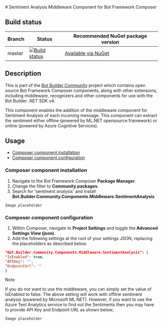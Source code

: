 ﻿﻿# Sentiment Analysis Middleware Component for Bot Framework Composer

## Build status
| Branch | Status | Recommended NuGet package version |
| ------ | ------ | ------ |
| master | [![Build status](https://ci.appveyor.com/api/projects/status/b9123gl3kih8x9cb?svg=true)](https://ci.appveyor.com/project/garypretty/botbuilder-community) | [Available via NuGet](https://www.nuget.org/packages/Bot.Builder.Community.Components.Handoff.LivePerson/) |

## Description

This is part of the [Bot Builder Community](https://github.com/botbuildercommunity) project which contains open source Bot Framework Composer components, along with other extensions, including middleware, recognizers and other components for use with the Bot Builder .NET SDK v4.

This component enables the addition of the middleware component for Sentiment Analysis of each incoming message.  This component can extract the sentiment either offline (powered by ML.NET opensource framework) or online (powered by Azure Cognitive Services).

## Usage

* [Composer component installation](#composer-component-installation)
* [Composer component configuration](#composer-component-configuration)

### Composer component installation

1. Navigate to the Bot Framework Composer **Package Manager**.
2. Change the filter to **Community packages**.
3. Search for 'sentiment analysis' and install **Bot.Builder.Community.Components.Middleware.SentimentAnalysis**

`Image placeholder`

### Composer component configuration

1. Within Composer, navigate to **Project Settings** and toggle the **Advanced Settings View (json)**.
2. Add the following settings at the root of your settings JSON, replacing the placeholders as described below.

```json
"Bot.Builder.Community.Components.Middleware.SentimentAnalysis": {
"IsEnabled": true,
"APIKey": "",
"EndpointUrl": ""
}
```
> [!NOTE]
> If you do not want to use the middleware, you can simply set the value of IsEnabled to false. The above setting will work with offline sentiment analysis (powered by Microsoft ML.NET). However, if you want to use the Azure Text Analytics service to find out the Sentiments then you may have to provide API Key and Endpoint URL as shown below;

`Image placeholder`

